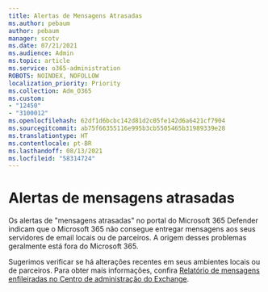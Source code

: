 ```yaml
---
title: Alertas de Mensagens Atrasadas
ms.author: pebaum
author: pebaum
manager: scotv
ms.date: 07/21/2021
ms.audience: Admin
ms.topic: article
ms.service: o365-administration
ROBOTS: NOINDEX, NOFOLLOW
localization_priority: Priority
ms.collection: Adm_O365
ms.custom:
- "12450"
- "3100012"
ms.openlocfilehash: 62df1d6bcbc142d81d2c05fe142d6a6421cf7904
ms.sourcegitcommit: ab75f66355116e995b3cb5505465b31989339e28
ms.translationtype: HT
ms.contentlocale: pt-BR
ms.lasthandoff: 08/13/2021
ms.locfileid: "58314724"
---
```

# <a name="messages-have-been-delayed-alerts"></a>Alertas de mensagens atrasadas

Os alertas de "mensagens atrasadas" no portal do Microsoft 365 Defender indicam que o Microsoft 365 não consegue entregar mensagens aos seus servidores de email locais ou de parceiros. A origem desses problemas geralmente está fora do Microsoft 365.

Sugerimos verificar se há alterações recentes em seus ambientes locais ou de parceiros. Para obter mais informações, confira [Relatório de mensagens enfileiradas no Centro de administração do Exchange](https://docs.microsoft.com/exchange/monitoring/mail-flow-reports/mfr-queued-messages-report).

